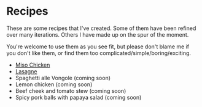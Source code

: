 Recipes
=======

These are some recipes that I've created. Some of them have been refined over many iterations. Others I have made up on the spur of the moment.

You're welcome to use them as you see fit, but please don't blame me if you don't like them, or find them too complicated/simple/boring/exciting.

* [Miso Chicken](https://github.com/higgis/recipes/blob/master/miso_chicken.markdown)
* [Lasagne](https://github.com/higgis/recipes/blob/master/lasagne.markdown)
* Spaghetti alle Vongole (coming soon)
* Lemon chicken (coming soon)
* Beef cheek and tomato stew (coming soon)
* Spicy pork balls with papaya salad (coming soon)
